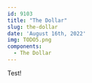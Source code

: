 ```yaml
---
id: 9103
title: "The Dollar"
slug: the-dollar
date: 'August 16th, 2022'
img: TODO5.png
components:
  - The Dollar
---
```


Test! 